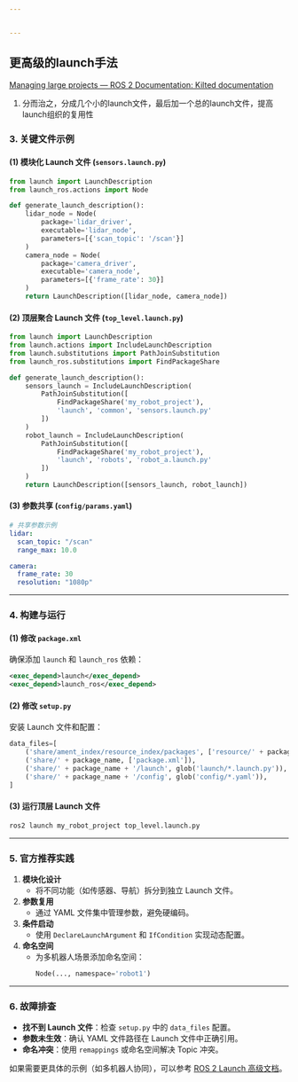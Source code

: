 ```yaml
---


---
```

## 更高级的launch手法
[Managing large projects — ROS 2 Documentation: Kilted documentation](https://docs.ros.org/en/kilted/Tutorials/Intermediate/Launch/Using-ROS2-Launch-For-Large-Projects.html)

1. 分而治之，分成几个小的launch文件，最后加一个总的launch文件，提高launch组织的复用性

### **3. 关键文件示例**
#### **(1) 模块化 Launch 文件 (`sensors.launch.py`)**
```python
from launch import LaunchDescription
from launch_ros.actions import Node

def generate_launch_description():
    lidar_node = Node(
        package='lidar_driver',
        executable='lidar_node',
        parameters=[{'scan_topic': '/scan'}]
    )
    camera_node = Node(
        package='camera_driver',
        executable='camera_node',
        parameters=[{'frame_rate': 30}]
    )
    return LaunchDescription([lidar_node, camera_node])
```

#### **(2) 顶层聚合 Launch 文件 (`top_level.launch.py`)**
```python
from launch import LaunchDescription
from launch.actions import IncludeLaunchDescription
from launch.substitutions import PathJoinSubstitution
from launch_ros.substitutions import FindPackageShare

def generate_launch_description():
    sensors_launch = IncludeLaunchDescription(
        PathJoinSubstitution([
            FindPackageShare('my_robot_project'),
            'launch', 'common', 'sensors.launch.py'
        ])
    )
    robot_launch = IncludeLaunchDescription(
        PathJoinSubstitution([
            FindPackageShare('my_robot_project'),
            'launch', 'robots', 'robot_a.launch.py'
        ])
    )
    return LaunchDescription([sensors_launch, robot_launch])
```

#### **(3) 参数共享 (`config/params.yaml`)**
```yaml
# 共享参数示例
lidar:
  scan_topic: "/scan"
  range_max: 10.0

camera:
  frame_rate: 30
  resolution: "1080p"
```

---

### **4. 构建与运行**
#### **(1) 修改 `package.xml`**
确保添加 `launch` 和 `launch_ros` 依赖：
```xml
<exec_depend>launch</exec_depend>
<exec_depend>launch_ros</exec_depend>
```

#### **(2) 修改 `setup.py`**
安装 Launch 文件和配置：
```python
data_files=[
    ('share/ament_index/resource_index/packages', ['resource/' + package_name]),
    ('share/' + package_name, ['package.xml']),
    ('share/' + package_name + '/launch', glob('launch/*.launch.py')),
    ('share/' + package_name + '/config', glob('config/*.yaml')),
]
```

#### **(3) 运行顶层 Launch 文件**
```bash
ros2 launch my_robot_project top_level.launch.py
```

---

### **5. 官方推荐实践**
1. **模块化设计**  
   - 将不同功能（如传感器、导航）拆分到独立 Launch 文件。
2. **参数复用**  
   - 通过 YAML 文件集中管理参数，避免硬编码。
3. **条件启动**  
   - 使用 `DeclareLaunchArgument` 和 `IfCondition` 实现动态配置。
4. **命名空间**  
   - 为多机器人场景添加命名空间：
     ```python
     Node(..., namespace='robot1')
     ```

---

### **6. 故障排查**
- **找不到 Launch 文件**：检查 `setup.py` 中的 `data_files` 配置。
- **参数未生效**：确认 YAML 文件路径在 Launch 文件中正确引用。
- **命名冲突**：使用 `remappings` 或命名空间解决 Topic 冲突。

如果需要更具体的示例（如多机器人协同），可以参考 [ROS 2 Launch 高级文档](https://docs.ros.org/en/kilted/How-To-Guides/Launch-files-migration-guide.html)。